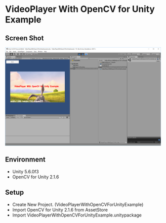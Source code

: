 ﻿VideoPlayer With OpenCV for Unity Example
====================

Screen Shot
-----
![ScreenShot.PNG](ScreenShot.PNG)


Environment
-----
* Unity 5.6.0f3
* OpenCV for Unity 2.1.6  


Setup
-----
* Create New Project. (VideoPlayerWithOpenCVForUnityExample)
* Import OpenCV for Unity 2.1.6 from AssetStore
* Import VideoPlayerWithOpenCVForUnityExample.unitypackage
